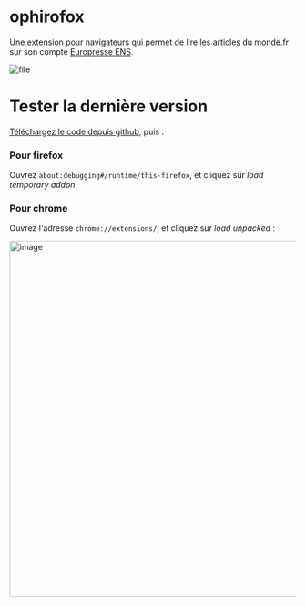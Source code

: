 # ophirofox
Une extension pour navigateurs qui permet de lire les articles du monde.fr sur son compte [Europresse ENS](http://proxy.rubens.ens.fr/login?url=https://nouveau.europresse.com/access/ip/default.aspx?un=PSLT_1).

![file](https://user-images.githubusercontent.com/552629/93182919-98168d00-f73a-11ea-9518-175847fdc677.gif)



# Tester la dernière version

[Téléchargez le code depuis github](https://github.com/lovasoa/ophirofox/archive/master.zip), puis :

### Pour firefox

Ouvrez `about:debugging#/runtime/this-firefox`, et cliquez sur *load temporary addon*

### Pour chrome

Ouvrez l'adresse `chrome://extensions/`, et cliquez sur *load unpacked* :

<img width="624" alt="image" src="https://user-images.githubusercontent.com/552629/93186361-d8780a00-f73e-11ea-89c9-f63efd4a02fc.png">

